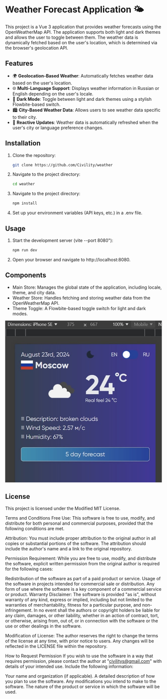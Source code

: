 # Weather Forecast Application 🌤️

This project is a Vue 3 application that provides weather forecasts using the OpenWeatherMap API. The application supports both light and dark themes and allows the user to toggle between them. The weather data is dynamically fetched based on the user's location, which is determined via the browser's geolocation API.

## Features

- 🌍 **Geolocation-Based Weather**: Automatically fetches weather data based on the user's location.
- 🌐 **Multi-Language Support**: Displays weather information in Russian or English depending on the user's locale.
- 🌙 **Dark Mode**: Toggle between light and dark themes using a stylish Flowbite-based switch.
- 🏙 **City-Based Weather Data**: Allows users to see weather data specific to their city.
- 🔄 **Reactive Updates**: Weather data is automatically refreshed when the user's city or language preference changes.

## Installation

1. Clone the repository:

   ```bash
   git clone https://github.com/Civility/weather

   ```

2. Navigate to the project directory:

   ```bash
   cd weather

   ```

3. Navigate to the project directory:

   ```bash
   npm install

   ```

4. Set up your environment variables (API keys, etc.) in a .env file.

## Usage

1. Start the development server (vite --port 8080"):

   ```bash
   npm run dev

   ```

2. Open your browser and navigate to http://localhost:8080.

## Components

- Main Store: Manages the global state of the application, including locale, theme, and city data.
- Weather Store: Handles fetching and storing weather data from the OpenWeatherMap API.
- Theme Toggle: A Flowbite-based toggle switch for light and dark modes.

![Weather Forecast](./public/weather_forecast.jpg)

## License

This project is licensed under the Modified MIT License.

Terms and Conditions
Free Use: This software is free to use, modify, and distribute for both personal and commercial purposes, provided that the following conditions are met.

Attribution: You must include proper attribution to the original author in all copies or substantial portions of the software. The attribution should include the author's name and a link to the original repository.

Permission Requirement: While you are free to use, modify, and distribute the software, explicit written permission from the original author is required for the following cases:

Redistribution of the software as part of a paid product or service.
Usage of the software in projects intended for commercial sale or distribution.
Any form of use where the software is a key component of a commercial service or product.
Warranty Disclaimer: The software is provided "as is", without warranty of any kind, express or implied, including but not limited to the warranties of merchantability, fitness for a particular purpose, and non-infringement. In no event shall the authors or copyright holders be liable for any claim, damages, or other liability, whether in an action of contract, tort, or otherwise, arising from, out of, or in connection with the software or the use or other dealings in the software.

Modification of License: The author reserves the right to change the terms of the license at any time, with prior notice to users. Any changes will be reflected in the LICENSE file within the repository.

How to Request Permission
If you wish to use the software in a way that requires permission, please contact the author at "civilitys@gmail.com" with details of your intended use. Include the following information:

Your name and organization (if applicable).
A detailed description of how you plan to use the software.
Any modifications you intend to make to the software.
The nature of the product or service in which the software will be used.
